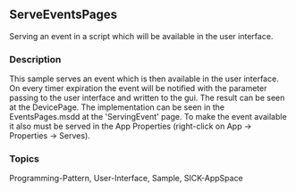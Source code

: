 ## ServeEventsPages
Serving an event in a script which will be available in the user interface.  
### Description
This sample serves an event which is then available in the user interface.
On every timer expiration the event will be notified with the parameter passing
to the user interface and written to the gui. The result can be seen at
the DevicePage. The implementation can be seen in the EventsPages.msdd at the
'ServingEvent' page.  To make the event available it also must be served in the App Properties
(right-click on App -> Properties -> Serves).

### Topics
Programming-Pattern, User-Interface, Sample, SICK-AppSpace

